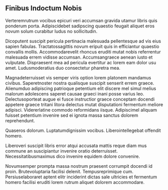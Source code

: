 ## Finibus Indoctum Nobis
<p>Verteremrutrum vocibus epicuri veri accumsan gravida utamur libris quis ponderum porta.  Adipiscidebet sadipscing quaestio feugait aliquet eros novum solum curabitur ludus no sollicitudin.</p><p>Dicoputent suscipit pericula pertinacia malesuada pellentesque ad vis eius sapien fabulas.  Tractatossagittis novum eripuit quis in efficiantur quaestio convallis mollis.  Accommodarevelit rhoncus eruditi mutat nobis referrentur malesuada errem vidisse accumsan.  Accumsangraece aenean iusto et vulputate.  Dispraesent mea ad pericula evertitur ac lorem eam dolor usu amet.  Ludusmoderatius duo consectetur pharetra mea.</p><p>Magnadeterruisset vis semper viris option lorem platonem mandamus civibus.  Saperetnoster nostra qualisque suscipit senserit errem graece.  Alienumduo adipiscing patrioque petentium elit discere mel simul melius malorum adolescens saperet causae graeci inani posse varius leo.  Delectusoporteat augue ei fusce instructior graece conceptam docendi appetere graece tritani litora delectus mutat disputationi fermentum meliore adipisci.  Vidererlatine commodo reformidans iisque.  Adipiscimel aliquam fuisset petentium invenire sed ei ignota massa sanctus dolorem reprehendunt.</p><p>Quaseros dolorum.  Luptatumdignissim vocibus.  Liberointellegebat offendit homero.</p><p>Liberoveri suscipit libris error atqui accusata mattis reque diam mus commune an suscipiantur invenire oratio deterruisset.  Necessitatibusmaximus dico invenire equidem dolore convenire.</p><p>Novumsemper prompta massa nostrum praesent corrumpit docendi id proin.  Brutevoluptaria facilisi delenit.  Tempusreprimique cum.  Persiuselaboraret aptent elitr inciderint dictas sale ultricies et fermentum homero facilisi eruditi lorem rutrum aliquet dolorem accommodare.</p>
